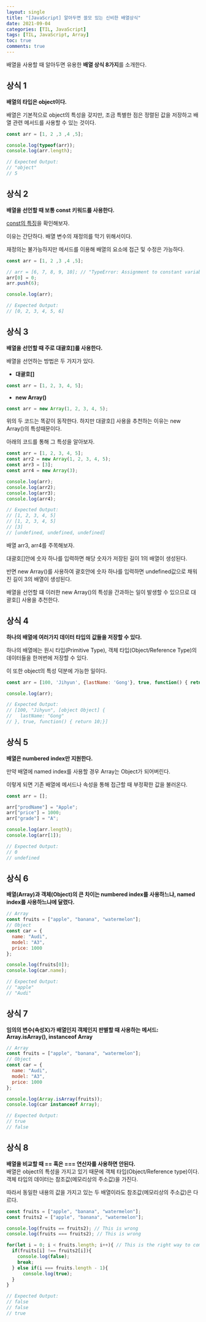 ```yaml
---
layout: single
title: "[JavaScript] 알아두면 쓸모 있는 신비한 배열상식"
date: 2021-09-04
categories: [TIL, JavaScript]
tags: [TIL, JavaScript, Array]
toc: true
comments: true
---
```



배열을 사용할 때 알아두면 유용한 **배열 상식 8가지**를 소개한다. 

## 상식 1
**배열의 타입은 object이다.**

배열은 기본적으로 object의 특성을 갖지만, 조금 특별한 점은 정렬된 값을 저장하고 배열 관련 메서드를 사용할 수 있는 것이다.
```javascript
const arr = [1, 2 ,3 ,4 ,5];

console.log(typeof(arr));
console.log(arr.length);

// Expected Output:
// "object"
// 5
```


## 상식 2
**배열을 선언할 때 보통 const 키워드를 사용한다.**

[const의 특징](https://jihyungong.github.io/til/javascript/Variables/)을 확인해보자. 

이유는 간단하다. 배열 변수의 재정의를 막기 위해서이다. 

재정의는 불가능하지만 메서드를 이용해 배열의 요소에 접근 및 수정은 가능하다. 
```javascript
const arr = [1, 2 ,3 ,4 ,5];

// arr = [6, 7, 8, 9, 10]; // "TypeError: Assignment to constant variable.
arr[0] = 0;
arr.push(6);

console.log(arr);

// Expected Output:
// [0, 2, 3, 4, 5, 6]
```


## 상식 3
**배열을 선언할 때 주로 대괄호[]를 사용한다.**

배열을 선언하는 방법은 두 가지가 있다. 
- **대괄호[]** 
```javascript
const arr = [1, 2, 3, 4, 5];
```
- **new Array()** 
```javascript
const arr = new Array(1, 2, 3, 4, 5);
```
위의 두 코드는 똑같이 동작한다. 하지만 대괄호[] 사용을 추천하는 이유는 new Array()의 특성때문이다. 

아래의 코드를 통해 그 특성을 알아보자.
```javascript
const arr = [1, 2, 3, 4, 5];
const arr2 = new Array(1, 2, 3, 4, 5);
const arr3 = [3];
const arr4 = new Array(3);

console.log(arr);
console.log(arr2);
console.log(arr3);
console.log(arr4);

// Expected Output:
// [1, 2, 3, 4, 5]
// [1, 2, 3, 4, 5]
// [3]
// [undefined, undefined, undefined]
```
배열 arr3, arr4를 주목해보자. 

대괄호[]안에 숫자 하나를 입력하면 해당 숫자가 저장된 길이 1의 배열이 생성된다. 

반면 new Array()를 사용하여 괄호안에 숫자 하나를 입력하면 undefined값으로 채워진 길이 3의 배열이 생성된다. 

배열을 선언할 떄 이러한 new Array()의 특성을 간과하는 일이 발생할 수 있으므로 대괄호[] 사용을 추천한다.


## 상식 4
**하나의 배열에 여러가지 데이터 타입의 값들을 저장할 수 있다.**

하나의 배열에는 원시 타입(Primitive Type), 객체 타입(Object/Reference Type)의 데이터들을 한꺼번에 저장할 수 있다. 

이 또한 object의 특성 덕분에 가능한 일이다. 
```javascript
const arr = [100, 'Jihyun', {lastName: 'Gong'}, true, function() { return 10;}];

console.log(arr);

// Expected Output:
// [100, "Jihyun", [object Object] {
//   lastName: "Gong"
// }, true, function() { return 10;}]
```


## 상식 5
**배열은 numbered index만 지원한다.**

만약 배열에 named index를 사용할 경우 Array는 Object가 되어버린다. 

이렇게 되면 기존 배열에 메서드나 속성을 통해 접근할 때 부정확한 값을 불러온다.
```javascript
const arr = [];

arr["prodName"] = "Apple";
arr["price"] = 1000;
arr["grade"] = "A";

console.log(arr.length);
console.log(arr[1]);

// Expected Output:
// 0
// undefined
```


## 상식 6
**배열(Array)과 객체(Object)의 큰 차이는 numbered index를 사용하느냐, named index를 사용하느냐에 달렸다.**
```javascript
// Array
const fruits = ["apple", "banana", "watermelon"];
// Object
const car = {
  name: "Audi",
  model: "A3",
  price: 1000
};

console.log(fruits[0]);
console.log(car.name);

// Expected Output:
// "apple"
// "Audi"
```


## 상식 7
**임의의 변수(속성X)가 배열인지 객체인지 판별할 때 사용하는 메서드: Array.isArray(), instanceof Array**
```javascript
// Array
const fruits = ["apple", "banana", "watermelon"];
// Object
const car = {
  name: "Audi",
  model: "A3",
  price: 1000
};

console.log(Array.isArray(fruits));
console.log(car instanceof Array);

// Expected Output:
// true
// false
```


## 상식 8
**배열을 비교할 때 == 혹은 === 연산자를 사용하면 안된다.**  
배열은 object의 특성을 가지고 있기 때문에 객체 타입(Object/Reference type)이다. 객체 타입의 데이터는 참조값(메모리상의 주소값)을 가진다. 

따라서 동일한 내용의 값을 가지고 있는 두 배열이라도 참조값(메모리상의 주소값)은 다르다. 
```javascript
const fruits = ["apple", "banana", "watermelon"];
const fruits2 = ["apple", "banana", "watermelon"];

console.log(fruits == fruits2); // This is wrong
console.log(fruits === fruits2); // This is wrong

for(let i = 0; i < fruits.length; i++){ // This is the right way to compare arrays
  if(fruits[i] !== fruits2[i]){
    console.log(false);
    break;
  } else if(i === fruits.length - 1){
      console.log(true);
  }
}

// Expected Output:
// false
// false
// true
```
